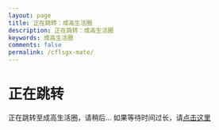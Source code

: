 ```yaml
---
layout: page
title: 正在跳转：成高生活圈
description: 正在跳转：成高生活圈
keywords: 成高生活圈
comments: false
permalink: /cflsgx-mate/
---
```


# 正在跳转
正在跳转至成高生活圈，请稍后...
如果等待时间过长，请[点击这里](https://schoolmate.rene.wang/)

<meta http-equiv="refresh" content="1;url= https://schoolmate.rene.wang/ ">
<script language="javascript"> location.replace("https://schoolmate.rene.wang/") </script>
